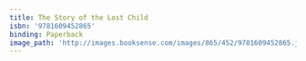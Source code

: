 ```yaml
---
title: The Story of the Lost Child
isbn: '9781609452865'
binding: Paperback
image_path: 'http://images.booksense.com/images/865/452/9781609452865.jpg'
---
```


